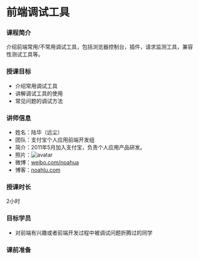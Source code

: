 # 前端调试工具


### 课程简介

介绍前端常用/不常用调试工具，包括浏览器控制台，插件，请求监测工具，兼容性测试工具等。

### 授课目标

* 介绍常用调试工具
* 讲解调试工具的使用
* 常见问题的调试方法

### 讲师信息

* 姓名：陆华（远尘）
* 团队：支付宝个人应用前端开发组
* 简介：2011年5月加入支付宝，负责个人应用产品研发。
* 照片：![avatar](https://raw.github.com/wd-tutorials/wd-debug/master/assets/1.jpeg)
* 微博：<a href="http://weibo.com/noahua" target="_blank">weibo.com/noahua</a>
* 博客：<a href="http://www.noahlu.com" target="_blank">noahlu.com</a>


### 授课时长

2小时

### 目标学员

* 对前端有兴趣或者前端开发过程中被调试问题折腾过的同学

### 课前准备





